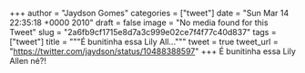 
+++
author = "Jaydson Gomes"
categories = ["tweet"]
date = "Sun Mar 14 22:35:18 +0000 2010"
draft = false
image = "No media found for this Tweet"
slug = "2a6fb9cf1715e8d7a3c999e02ce7f4f77c40d837"
tags = ["tweet"]
title = """É bunitinha essa Lily All..."""
tweet = true
tweet_url = "https://twitter.com/jaydson/status/10488388597"
+++
É bunitinha essa Lily Allen né?!
